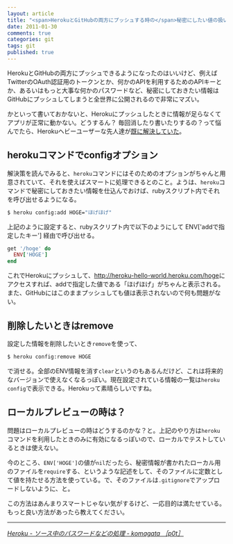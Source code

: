 ```yaml
---
layout: article
title: "<span>HerokuとGitHubの両方にプッシュする時の</span>秘密にしたい値の扱い"
date: 2011-01-30
comments: true
categories: git
tags: git
published: true
---
```


HerokuとGitHubの両方にプッシュできるようになったのはいいけど、例えばTwitterのOAuth認証用のトークンとか、何かのAPIを利用するためのAPIキーとか、あるいはもっと大事な何かのパスワードなど、秘密にしておきたい情報はGitHubにプッシュしてしまうと全世界に公開されるので非常にマズい。

かといって書いておかないと、Herokuにプッシュしたときに情報が足らなくてアプリが正常に動かない。どうするん？ 毎回消したり書いたりするの？って悩んでたら、Herokuヘビーユーザーな先人達が[既に解決していた](http://docs.komagata.org/4548)。

<!-- READMORE -->


## herokuコマンドでconfigオプション

解決策を読んでみると、`heroku`コマンドにはそのためのオプションがちゃんと用意されていて、それを使えばスマートに処理できるとのこと。ようは、`heroku`コマンドで秘密にしておきたい情報を仕込んでおけば、rubyスクリプト内でそれを呼び出せるようになる。

~~~ sh
$ heroku config:add HOGE="ほげほげ"
~~~

上記のように設定すると、rubyスクリプト内で以下のようにして ENV['addで指定したキー'] 経由で呼び出せる。

~~~ ruby
get '/hoge' do
  ENV['HOGE']
end
~~~

これでHerokuにプッシュして、<http://heroku-hello-world.heroku.com/hoge>にアクセスすれば、addで指定した値である「ほげほげ」がちゃんと表示される。また、GitHubにはこのままプッシュしても値は表示されないので何も問題がない。

## 削除したいときはremove

設定した情報を削除したいとき`remove`を使って、

~~~ sh
$ heroku config:remove HOGE
~~~

で消せる。全部のENV情報を消す`clear`というのもあるんだけど、これは将来的なバージョンで使えなくなるっぽい。現在設定されている情報の一覧は`heroku config`で表示できる。Herokuって素晴らしいですね。


## ローカルプレビューの時は？

問題はローカルプレビューの時はどうするのかな？と。上記のやり方は`heroku`コマンドを利用したときのみに有効になるっぽいので、ローカルでテストしているときは使えない。

今のところ、`ENV['HOGE']`の値が`nil`だったら、秘密情報が書かれたローカル用のファイルを`require`する、というような記述をして、そのファイルに定数として値を持たせる方法を使っている。で、そのファイルは`.gitignore`でアップロードしないように、と。

この方法はあんまりスマートじゃない気がするけど、一応目的は満たせている。もっと良い方法があったら教えてください。

* * *

<cite>[Heroku - ソース中のパスワードなどの処理 - komagata ［p0t］](http://docs.komagata.org/4548)</cite>
